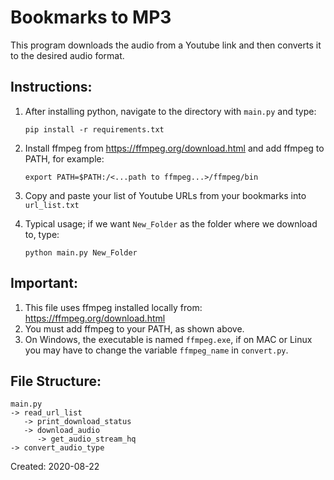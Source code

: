 # Bookmarks to MP3
This program downloads the audio from a Youtube link and then converts it to the desired audio format.

## Instructions:
1. After installing python, navigate to the directory with ```main.py``` and type:

    ```pip install -r requirements.txt```
2. Install ffmpeg from https://ffmpeg.org/download.html 
and add ffmpeg to PATH, for example:

    ```export PATH=$PATH:/<...path to ffmpeg...>/ffmpeg/bin```
3. Copy and paste your list of Youtube URLs from your bookmarks into ```url_list.txt```
4. Typical usage; if we want ```New_Folder``` as the folder where we download to, type:

    ```python main.py New_Folder```

## Important:
1) This file uses ffmpeg installed locally from: https://ffmpeg.org/download.html
2) You must add ffmpeg to your PATH, as shown above.
3) On Windows, the executable is named ```ffmpeg.exe```, if on MAC or Linux you
   may have to change the variable ```ffmpeg_name``` in ```convert.py```.

## File Structure:
    main.py
    -> read_url_list
       -> print_download_status
       -> download_audio
          -> get_audio_stream_hq
    -> convert_audio_type

Created: 2020-08-22